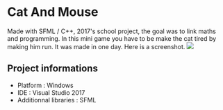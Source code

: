# Cat And Mouse
Made with SFML / C++, 2017's school project, the goal was to link maths and programming.
In this mini game you have to be make the cat tired by making him run. It was made in one day.
Here is a screenshot.
![](https://i.ibb.co/nrW8YCS/catmouse.png)

## Project informations

* Platform : Windows
* IDE : Visual Studio 2017
* Additionnal libraries : SFML

